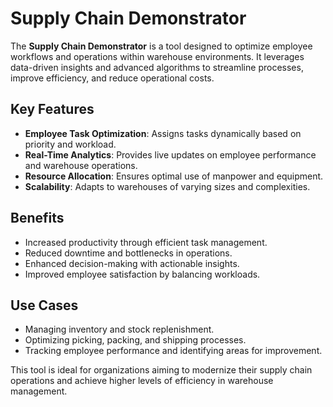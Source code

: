 # Supply Chain Demonstrator  

The **Supply Chain Demonstrator** is a tool designed to optimize employee workflows and operations within warehouse environments. It leverages data-driven insights and advanced algorithms to streamline processes, improve efficiency, and reduce operational costs.  

## Key Features  
- **Employee Task Optimization**: Assigns tasks dynamically based on priority and workload.  
- **Real-Time Analytics**: Provides live updates on employee performance and warehouse operations.  
- **Resource Allocation**: Ensures optimal use of manpower and equipment.  
- **Scalability**: Adapts to warehouses of varying sizes and complexities.  

## Benefits  
- Increased productivity through efficient task management.  
- Reduced downtime and bottlenecks in operations.  
- Enhanced decision-making with actionable insights.  
- Improved employee satisfaction by balancing workloads.  

## Use Cases  
- Managing inventory and stock replenishment.  
- Optimizing picking, packing, and shipping processes.  
- Tracking employee performance and identifying areas for improvement.  

This tool is ideal for organizations aiming to modernize their supply chain operations and achieve higher levels of efficiency in warehouse management.  